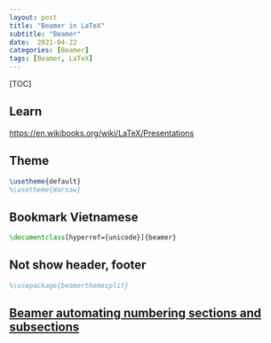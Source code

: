 ```yaml
---
layout: post
title: "Beamer in LaTeX"
subtitle: "Beamer"
date:  2021-04-22
categories: [Beamer]
tags: [Beamer, LaTeX]
---
```


[TOC]

## Learn

https://en.wikibooks.org/wiki/LaTeX/Presentations

## Theme

```latex
\usetheme{default}
%\usetheme{Warsaw}
```

## Bookmark Vietnamese

```latex
\documentclass[hyperref={unicode}]{beamer}
```

## Not show header, footer

```latex
%\usepackage{beamerthemesplit}
```

## [Beamer automating numbering sections and subsections](https://tex.stackexchange.com/questions/400932/beamer-automating-numbering-sections-and-subsections)